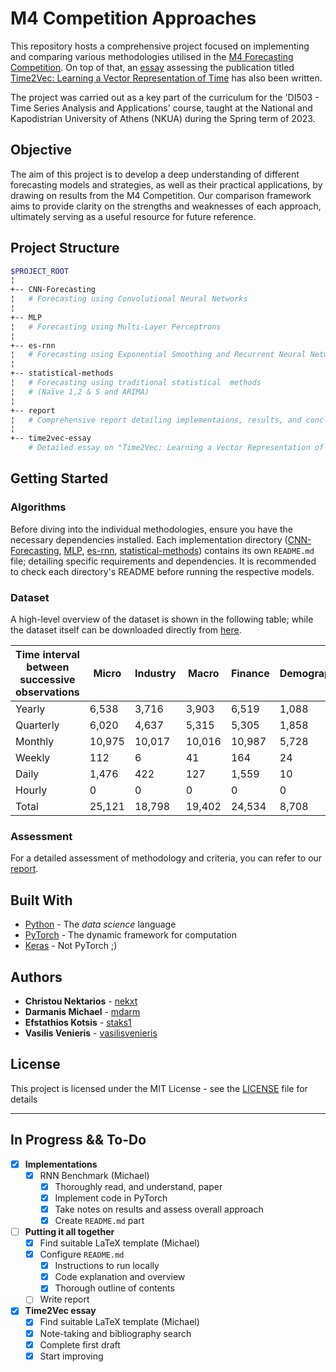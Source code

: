 # M4 Competition Approaches


This repository hosts a comprehensive project focused on implementing and comparing various methodologies utilised in the [M4 Forecasting Competition](https://www.sciencedirect.com/science/article/pii/S0169207019301128). On top of that, an [essay](time2vec-essay/time2vec.pdf) assessing the publication titled [Time2Vec: Learning a Vector Representation of Time](arXiv:1907.05321) has also been written.

The project was carried out as a key part of the curriculum for the 'DI503 - Time Series Analysis and Applications' course, taught at the National and Kapodistrian University of Athens (NKUA) during the Spring term of 2023. 

## Objective

The aim of this project is to develop a deep understanding of different forecasting models and strategies, as well as their practical applications, by drawing on results from the M4 Competition. Our comparison framework aims to provide clarity on the strengths and weaknesses of each approach, ultimately serving as a useful resource for future reference.


## Project Structure

```bash
$PROJECT_ROOT
¦
+-- CNN-Forecasting 
¦   # Forecasting using Convolutional Neural Networks
¦
+-- MLP
¦   # Forecasting using Multi-Layer Perceptrons
¦
+-- es-rnn 
¦   # Forecasting using Exponential Smoothing and Recurrent Neural Networks
¦
+-- statistical-methods 
¦   # Forecasting using traditional statistical  methods
¦   # (Naïve 1,2 & S and ARIMA)
¦
+-- report
¦   # Comprehensive report detailing implementaions, results, and conclusions
¦
+-- time2vec-essay
    # Detailed essay on "Time2Vec: Learning a Vector Representation of Time" concept
```

## Getting Started

### Algorithms

Before diving into the individual methodologies, ensure you have the necessary dependencies installed. Each implementation directory ([CNN-Forecasting](CNN-Forecasting), [MLP](MLP), [es-rnn](es-rnn), [statistical-methods](statistical-methods)) contains its own `README.md` file; detailing specific requirements and dependencies. It is recommended to check each directory's README before running the respective models.

### Dataset

A high-level overview of the dataset is shown in the following table; while the dataset itself can be downloaded directly from [here](https://github.com/M4Competition/M4-methods/tree/master/Dataset). 

| Time interval between successive observations | Micro | Industry | Macro | Finance | Demographic | Other | Total |
|------------------------------------------------|-------|----------|-------|---------|-------------|-------|-------|
| Yearly                                         | 6,538 | 3,716    | 3,903 | 6,519   | 1,088       | 1,236 | 23,000|
| Quarterly                                      | 6,020 | 4,637    | 5,315 | 5,305   | 1,858       | 865   | 24,000|
| Monthly                                        | 10,975| 10,017   | 10,016| 10,987  | 5,728       | 277   | 48,000|
| Weekly                                         | 112   | 6        | 41    | 164     | 24          | 12    | 359   |
| Daily                                          | 1,476 | 422      | 127   | 1,559   | 10          | 633   | 4,227 |
| Hourly                                         | 0     | 0        | 0     | 0       | 0           | 414   | 414   |
| Total                                          | 25,121| 18,798   | 19,402| 24,534  | 8,708       | 3,437 | 100,000|

### Assessment
For a detailed assessment of methodology and criteria, you can refer to our [report](report/IEEEtran_HOWTO.pdf).

## Built With

* [Python](https://www.python.org) - The *data science* language
* [PyTorch](https://www.pytorch.org/) - The dynamic framework for computation
* [Keras](https://keras.io/) - Not PyTorch ;)


## Authors

* **Christou Nektarios** - [nekxt](https://github.com/nekxt)
* **Darmanis Michael** - [mdarm](https://github.com/mdarm)
* **Efstathios Kotsis** - [staks1](https://github.com/staks1)
* **Vasilis Venieris** - [vasilisvenieris](https://github.com/vasilisvenieris)

## License

This project is licensed under the MIT License - see the [LICENSE](LICENSE) file for details


---
## In Progress && To-Do

- [x] **Implementations**
	- [x] RNN Benchmark (Michael)
		- [x] Thoroughly read, and understand, paper
		- [x] Implement code in PyTorch
		- [x] Take notes on results and assess overall approach
		- [x] Create `README.md` part               
- [ ] **Putting it all together**
	- [x] Find suitable LaTeX template (Michael)
	- [x] Configure `README.md`
		- [x] Instructions to run locally	
		- [x] Code explanation and overview
		- [x] Thorough outline of contents
	- [ ] Write report
- [x] **Time2Vec essay** 
	- [x] Find suitable LaTeX template (Michael)
	- [x] Note-taking and bibliography search
	- [x] Complete first draft
	- [x] Start improving
